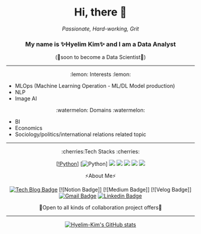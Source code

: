 
<html>
<div align=center>
  <h1>Hi, there 👋</h1>
  <em>Passionate, Hard-working, Grit</em> 

### **My name is ✨Hyelim Kim✨ and I am a Data Analyst** 
(🌱soon to become a Data Scientist🌱) 
  </div>
 
<hr/>

  <div align=center>
:lemon: Interests :lemon:   
    </div>
<ul>
<li>MLOps (Machine Learning Operation - ML/DL Model production)</li>  
<li>NLP</li>  
<li>Image AI</li>  
</ul>
  
<div align=center>
:watermelon: Domains :watermelon: 
  </div>
<ul>
  <li>BI</li>
  <li>Economics</li> 
  <li>Sociology/politics/international relations related topic</li> 
</ul>
 
<hr/>

  <div align=center>
:cherries:Tech Stacks :cherries:
	  
[[!Python](http://img.shields.io/badge/Python-3776AB?style=flat-square&logo=Python&logoColor=white)]
 [![Python](http://img.shields.io/badge/Python-3776AB?style=flat-square&logo=Python&logoColor=white)] 
	<img src="https://img.shields.io/badge/Python-%233776AB?style=flat-square&logo=Python&logoColor=white"/>
	<img src="https://img.shields.io/badge/JavaScript-%F7DF1E?style=flat-square&logo=JavaScript&logoColor=white"/>
	<img src="https://img.shields.io/badge/TensorFlow-%FF6F00?style=flat-square&logo=TensorFlow&logoColor=white"/>
	<img src="https://img.shields.io/badge/PyTorch-%EE4C2C?style=flat-square&logo=PyTorch&logoColor=white"/>
	<img src="https://img.shields.io/badge/Keras-%D000002C?style=flat-square&logo=Keras&logoColor=white"/>


⚡About Me⚡ 

 [![Tech Blog Badge](http://img.shields.io/badge/-Tech%20blog-black?style=flat-square&logo=github&link=https://hyelim-kim1028.github.io/)](https://hyelim-kim1028.github.io/)
[![Notion Badge]]
[![Medium Badge]]
[![Velog Badge]]
 [![Gmail Badge](https://img.shields.io/badge/Gmail-d14836?style=flat-square&logo=Gmail&logoColor=white&link=mailto:hye.kim@obf.ateneo.edu)](mailto:hye.kim@obf.ateneo.edu)
 [![Linkedin Badge](https://img.shields.io/badge/-LinkedIn-blue?style=flat-square&logo=Linkedin&logoColor=white&link=https://www.linkedin.com/in/hyelim-kim-55b580132/)](https://www.linkedin.com/in/hyelim-kim-55b580132/)
	  
👯Open to all kinds of collaboration project offers👯

<hr/>

[![Hyelim-Kim's GitHub stats](https://github-readme-stats.vercel.app/api?username=hyelim-kim1028&theme=nightowl)](https://github.com/hyelim-kim1028/github-readme-stats)
  
  </div>
  </html>

